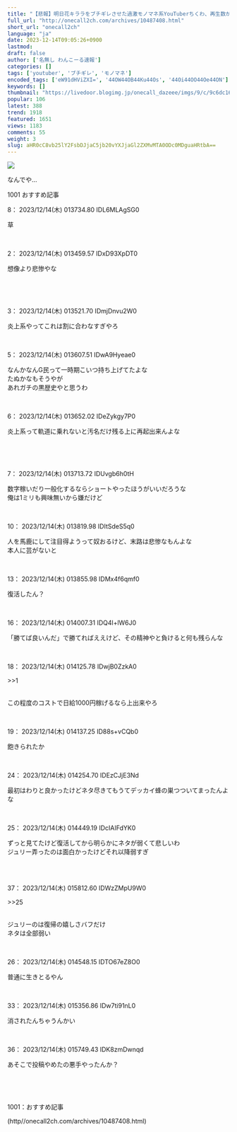 ```yaml
---
title: "【悲報】明日花キララをブチギレさせた過激モノマネ系YouTuberちくわ、再生数が逝くｗｗｗｗ "
full_url: "http://onecall2ch.com/archives/10487408.html"
short_url: "onecall2ch"
language: "ja"
date: 2023-12-14T09:05:26+0900
lastmod: 
draft: false
author: ['名無し わんこーる速報']
categories: []
tags: ['youtuber', 'ブチギレ', 'モノマネ']
encoded_tags: ['eW91dHViZXI=', '44OW44OB44Ku44Os', '44Oi44OO44Oe44ON']
keywords: []
thumbnail: "https://livedoor.blogimg.jp/onecall_dazeee/imgs/9/c/9c6dc16e-s.jpg"
popular: 106
latest: 388
trend: 1918
featured: 1651
views: 1183
comments: 55
weight: 3
slug: aHR0cC8vb25lY2FsbDJjaC5jb20vYXJjaGl2ZXMvMTA0ODc0MDguaHRtbA==
---
```


![](https://livedoor.blogimg.jp/onecall_dazeee/imgs/9/c/9c6dc16e-s.jpg)

<div><p>なんでや…</p> <p class='name2'> 1001 おすすめ記事</p> <p class='name2'>8： 2023/12/14(木) 013734.80 IDL6MLAgSG0</p><p class='onecall'> 草 <br></p><br> <p class='name2'>2： 2023/12/14(木) 013459.57 IDxD93XpDT0</p><p class='onecall'><p> 想像より悲惨やな </p><br></p><br> <p class='name2'>3： 2023/12/14(木) 013521.70 IDmjDnvu2W0</p><p class='onecall'> 炎上系やってこれは割に合わなすぎやろ <br></p><br> <p class='name2'>5： 2023/12/14(木) 013607.51 IDwA9Hyeae0</p><p class='onecall'> なんかなんG民って一時期こいつ持ち上げてたよな <br> たぬかなもそうやが <br> あれガチの黒歴史やと思うわ <br></p><br> <p class='name2'>6： 2023/12/14(木) 013652.02 IDeZykgy7P0</p><p class='onecall'><p> 炎上系って軌道に乗れないと汚名だけ残る上に再起出来んよな </p><br></p><br> <p class='name2'>7： 2023/12/14(木) 013713.72 IDUvgb6h0tH</p><p class='onecall'> 数字稼いだり一般化するならショートやったほうがいいだろうな <br> 俺は1ミリも興味無いから嫌だけど <br></p><br> <p class='name2'>10： 2023/12/14(木) 013819.98 IDItSdeS5q0</p><p class='onecall'> 人を馬鹿にして注目得ようって奴おるけど、末路は悲惨なもんよな <br> 本人に芸がないと <br></p><br> <p class='name2'>13： 2023/12/14(木) 013855.98 IDMx4f6qmf0</p><p class='onecall'> 復活したん？ <br></p><br> <p class='name2'>16： 2023/12/14(木) 014007.31 IDQ4l+lW6J0</p><p class='onecall'> 「勝てば良いんだ」で勝てればええけど、その精神やと負けると何も残らんな <br></p><br> <p class='name2'>18： 2023/12/14(木) 014125.78 IDwjB0ZzkA0</p><p class='onecall'> <p class='anchor'>>>1</p> <br> この程度のコストで日給1000円稼げるなら上出来やろ <br></p><br> <p class='name2'>19： 2023/12/14(木) 014137.25 ID88s+vCQb0</p><p class='onecall'> 飽きられたか <br></p><br> <p class='name2'>24： 2023/12/14(木) 014254.70 IDEzCJjE3Nd</p><p class='onecall'> 最初はわりと良かったけどネタ尽きてもうてデッカイ蜂の巣つついてまったんよな <br></p><br> <p class='name2'>25： 2023/12/14(木) 014449.19 IDcIAIFdYK0</p><p class='onecall'> ずっと見てたけど復活してから明らかにネタが弱くて悲しいわ <br> ジュリー弄ったのは面白かったけどそれ以降弱すぎ <br> <br></p><br> <p class='name2'>37： 2023/12/14(木) 015812.60 IDWzZMpU9W0</p><p class='onecall'> <p class='anchor'>>>25</p> <br> ジュリーのは復帰の嬉しさバフだけ <br> ネタは全部弱い <br></p><br> <p class='name2'>26： 2023/12/14(木) 014548.15 IDTO67eZ8O0</p><p class='onecall'> 普通に生きとるやん <br></p><br> <p class='name2'>33： 2023/12/14(木) 015356.86 IDw7ti91nL0</p><p class='onecall'> 消されたんちゃうんかい <br></p><br> <p class='name2'>36： 2023/12/14(木) 015749.43 IDK8zmDwnqd</p><p class='onecall'><p> あそこで投稿やめたの悪手やったんか？ </p><br></p><br> <p class='name2'>1001：おすすめ記事</p> </div>

(http//onecall2ch.com/archives/10487408.html)
